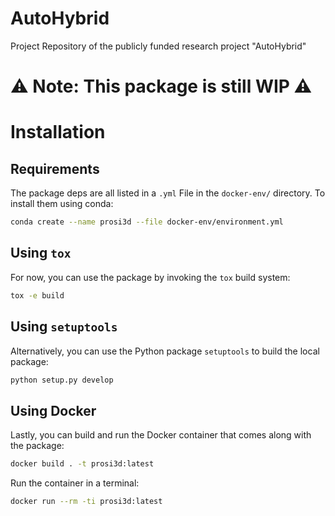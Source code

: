 # AutoHybrid

Project Repository of the publicly funded research project "AutoHybrid"

# ⚠️ Note: This package is still WIP ⚠️

# Installation

## Requirements

The package deps are all listed in a `.yml` File in the `docker-env/` directory.
To install them using conda:

```bash
conda create --name prosi3d --file docker-env/environment.yml
```

## Using `tox`

For now, you can use the package by invoking the `tox` build system:

```bash
tox -e build
```

## Using `setuptools`

Alternatively, you can use the Python package `setuptools` to build the local package:

```bash
python setup.py develop
```

## Using Docker

Lastly, you can build and run the Docker container that comes along with the package:

```bash
docker build . -t prosi3d:latest
```

Run the container in a terminal:

```bash
docker run --rm -ti prosi3d:latest
```